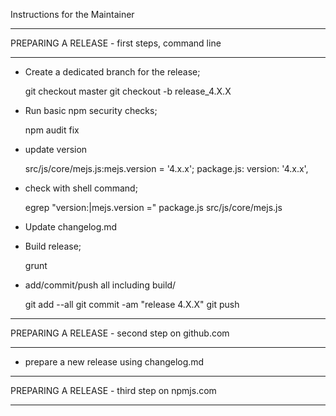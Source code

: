 
Instructions for the Maintainer

**********************
 PREPARING A RELEASE - first steps, command line
**********************

- Create a dedicated branch for the release;

  git checkout master
  git checkout -b release_4.X.X

- Run basic npm security checks;

  npm audit fix

- update version

  src/js/core/mejs.js:mejs.version = '4.x.x';
  package.js: version: '4.x.x',

- check with shell command;

  egrep "version:|mejs.version =" package.js src/js/core/mejs.js

- Update changelog.md

- Build release;

  grunt

- add/commit/push all including build/

  git add --all
  git commit -am "release 4.X.X"
  git push


**********************
 PREPARING A RELEASE - second step on github.com
**********************

- prepare a new release using changelog.md

**********************
 PREPARING A RELEASE - third step on npmjs.com
**********************

